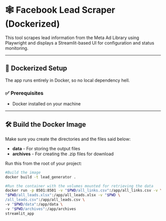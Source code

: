 # 🕸️ Facebook Lead Scraper (Dockerized)

This tool scrapes lead information from the Meta Ad Library using Playwright and displays a Streamlit-based UI for configuration and status monitoring.

---

## 🐳 Dockerized Setup

The app runs entirely in Docker, so no local dependency hell.

### ✅ Prerequisites

- Docker installed on your machine

---

## 🛠️ Build the Docker Image

Make sure you create the directories and the files said below:

- **data** - For storing the output files
- **archives** - For creating the .zip files for download

Run this from the root of your project:

```bash
#Build the image
docker build -t lead_generator .

#Run the container with the volumes mounted for retrieving the data
docker run -p 8501:8501 -v "$PWD/all_links.csv":/app/all_links.csv -v \
"$PWD/all_leads.xlsx":/app/all_leads.xlsx -v "$PWD \
/all_leads.csv":/app/all_leads.csv \
-v "$PWD/data":/app/data \
-v "$PWD/archives":/app/archives 
streamlit_app
